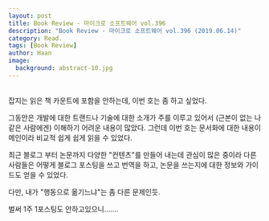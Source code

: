 ```yaml
---
layout: post
title: Book Review - 마이크로 소프트웨어 vol.396
description: "Book Review - 마이크로 소프트웨어 vol.396 (2019.06.14)" 
category: Read.
tags: [Book Review]
author: Haan
image:
  background: abstract-10.jpg
---
```

<br/>
잡지는 읽은 책 카운트에 포함을 안하는데, 이번 호는 좀 하고 싶었다.

그동안은 개발에 대한 트랜드나 기술에 대한 소개가 주를 이루고 있어서
(근본이 없는 나같은 사람에겐) 이해하기 어려운 내용이 많았다.
그런데 이번 호는 문서화에 대한 내용이 메인이라 비교적 쉽게 쉽게 읽을 수 있었다.

최근 블로그 부터 논문까지 다양한 "컨텐츠"를 만들어 내는데 관심이 많은 중이라 다른 사람들은 어떻게 블로그 포스팅을 쓰고 번역을 하고, 논문을 쓰는지에 대한 정보와 가이드도 얻을 수 있었다.

다만,
내가 "행동으로 옮기느냐"는 좀 다른 문제인듯.

벌써 1주 1포스팅도 안하고있으니……. 